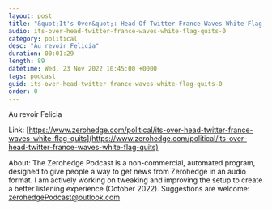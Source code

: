 ```yaml
---
layout: post
title: "&quot;It's Over&quot;: Head Of Twitter France Waves White Flag, Quits"
audio: its-over-head-twitter-france-waves-white-flag-quits-0
category: political
desc: "Au revoir Felicia"
duration: 00:01:29
length: 89
datetime: Wed, 23 Nov 2022 10:45:00 +0000
tags: podcast
guid: its-over-head-twitter-france-waves-white-flag-quits-0
order: 0
---
```

Au revoir Felicia

Link: [https://www.zerohedge.com/political/its-over-head-twitter-france-waves-white-flag-quits](https://www.zerohedge.com/political/its-over-head-twitter-france-waves-white-flag-quits)

About: The Zerohedge Podcast is a non-commercial, automated program, designed to give people a way to get news from Zerohedge in an audio format.  I am actively working on tweaking and improving the setup to create a better listening experience (October 2022).  Suggestions are welcome: [zerohedgePodcast@outlook.com](mailto:zerohedgePodcast@outlook.com)